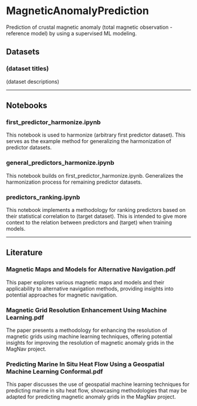# MagneticAnomalyPrediction
Prediction of crustal magnetic anomaly (total magnetic observation - reference model) by using a supervised ML modeling.

## Datasets
### (dataset titles)
(dataset descriptions)

---

## Notebooks
### first_predictor_harmonize.ipynb
This notebook is used to harmonize (arbitrary first predictor dataset). This serves as the example method for generalizing the harmonization of predictor datasets. 

### general_predictors_harmonize.ipynb
This notebook builds on first_predictor_harmonize.ipynb. Generalizes the harmonization process for remaining predictor datasets. 

### predictors_ranking.ipynb
This notebook implements a methodology for ranking predictors based on their statistical correlation to (target dataset). This is intended to give more context to the relation between predictors and (target) when training models. 

---

## Literature
### Magnetic Maps and Models for Alternative Navigation.pdf
This paper explores various magnetic maps and models and their applicability to alternative navigation methods, providing insights into potential approaches for magnetic navigation.

### Magnetic Grid Resolution Enhancement Using Machine Learning.pdf
The paper presents a methodology for enhancing the resolution of magnetic grids using machine learning techniques, offering potential insights for improving the resolution of magnetic anomaly grids in the MagNav project.

### Predicting Marine In Situ Heat Flow Using a Geospatial Machine Learning Conformal.pdf
This paper discusses the use of geospatial machine learning techniques for predicting marine in situ heat flow, showcasing methodologies that may be adapted for predicting magnetic anomaly grids in the MagNav project.

